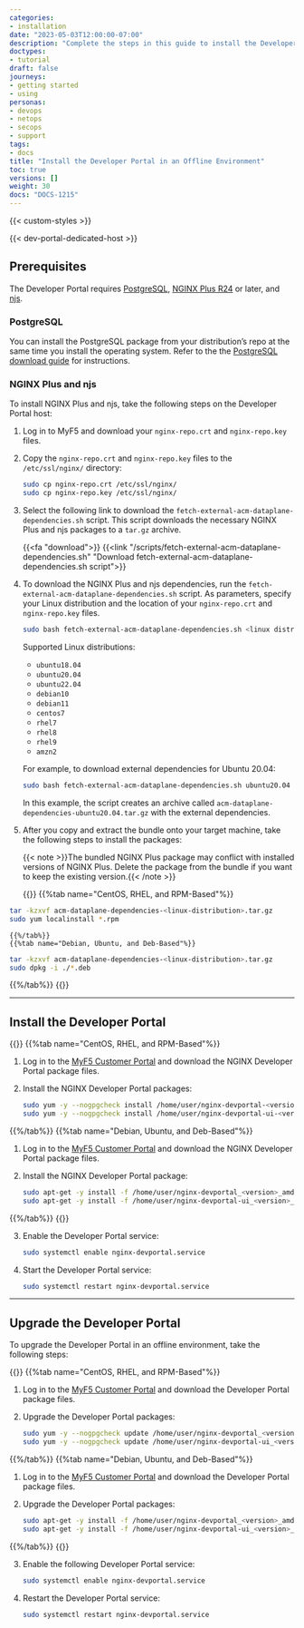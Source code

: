 ```yaml
---
categories:
- installation
date: "2023-05-03T12:00:00-07:00"
description: "Complete the steps in this guide to install the Developer Portal directly from package files in environments without Internet access."
doctypes:
- tutorial
draft: false
journeys:
- getting started
- using
personas:
- devops
- netops
- secops
- support
tags:
- docs
title: "Install the Developer Portal in an Offline Environment"
toc: true
versions: []
weight: 30
docs: "DOCS-1215"
---
```


{{< custom-styles >}}

{{< dev-portal-dedicated-host >}}


## Prerequisites

The Developer Portal requires [PostgreSQL](https://www.postgresql.org), [NGINX Plus R24](https://docs.nginx.com/nginx/) or later, and [njs](https://nginx.org/en/docs/njs/).

### PostgreSQL

You can install the PostgreSQL package from your distribution’s repo at the same time you install the operating system. Refer to the the [PostgreSQL download guide](https://www.postgresql.org/download/) for instructions.

### NGINX Plus and njs

To install NGINX Plus and njs, take the following steps on the Developer Portal host:

1. Log in to MyF5 and download your `nginx-repo.crt` and `nginx-repo.key` files.
2. Copy the `nginx-repo.crt` and `nginx-repo.key` files to the `/etc/ssl/nginx/` directory:

    ```bash 
    sudo cp nginx-repo.crt /etc/ssl/nginx/
    sudo cp nginx-repo.key /etc/ssl/nginx/
    ```

3. Select the following link to download the `fetch-external-acm-dataplane-dependencies.sh` script. This script downloads the necessary NGINX Plus and njs packages to a `tar.gz` archive.

    {{<fa "download">}} {{<link "/scripts/fetch-external-acm-dataplane-dependencies.sh" "Download fetch-external-acm-dataplane-dependencies.sh script">}}

4. To download the NGINX Plus and njs dependencies, run the `fetch-external-acm-dataplane-dependencies.sh` script. As parameters, specify your Linux distribution and the location of your `nginx-repo.crt` and `nginx-repo.key` files.

    ```bash
    sudo bash fetch-external-acm-dataplane-dependencies.sh <linux distribution> /etc/ssl/nginx/nginx-repo.crt /etc/ssl/nginx/nginx-repo.key
    ```

    Supported Linux distributions:

    - `ubuntu18.04`
    - `ubuntu20.04`
    - `ubuntu22.04`
    - `debian10`
    - `debian11`
    - `centos7`
    - `rhel7`
    - `rhel8`
    - `rhel9`
    - `amzn2`

    For example, to download external dependencies for Ubuntu 20.04:

    ```bash
    sudo bash fetch-external-acm-dataplane-dependencies.sh ubuntu20.04 /etc/ssl/nginx/nginx-repo.crt /etc/ssl/nginx/nginx-repo.key
    ```

    In this example, the script creates an archive called `acm-dataplane-dependencies-ubuntu20.04.tar.gz` with the external dependencies.

5. After you copy and extract the bundle onto your target machine, take the following steps to install the packages:

    {{< note >}}The bundled NGINX Plus package may conflict with installed versions of NGINX Plus. Delete the package from the bundle if you want to keep the existing version.{{< /note >}}

    {{<tabs name="install-acm-dataplane-dependencies">}}
    {{%tab name="CentOS, RHEL, and RPM-Based"%}}

```bash
tar -kzxvf acm-dataplane-dependencies-<linux-distribution>.tar.gz
sudo yum localinstall *.rpm
```

    {{%/tab%}}
    {{%tab name="Debian, Ubuntu, and Deb-Based"%}}

```bash
tar -kzxvf acm-dataplane-dependencies-<linux-distribution>.tar.gz
sudo dpkg -i ./*.deb
```

{{%/tab%}}
{{</tabs>}}

---

## Install the Developer Portal

{{<tabs name="install_devportal_offline">}}
{{%tab name="CentOS, RHEL, and RPM-Based"%}}

1. Log in to the [MyF5 Customer Portal](https://account.f5.com/myf5) and download the NGINX Developer Portal package files.

2. Install the NGINX Developer Portal packages:

   ```bash
   sudo yum -y --nogpgcheck install /home/user/nginx-devportal-<version>.x86_64.rpm 
   sudo yum -y --nogpgcheck install /home/user/nginx-devportal-ui-<version>.x86_64.rpm
   ```

{{%/tab%}}
{{%tab name="Debian, Ubuntu, and Deb-Based"%}}

1. Log in to the [MyF5 Customer Portal](https://account.f5.com/myf5) and download the NGINX Developer Portal package files.

2. Install the NGINX Developer Portal package:

   ```bash
   sudo apt-get -y install -f /home/user/nginx-devportal_<version>_amd64.deb 
   sudo apt-get -y install -f /home/user/nginx-devportal-ui_<version>_amd64.deb
   ```

{{%/tab%}}
{{</tabs>}}

3. Enable the Developer Portal service:

   ```bash
   sudo systemctl enable nginx-devportal.service
   ```

4. Start the Developer Portal service:
  
   ```bash
   sudo systemctl restart nginx-devportal.service
   ```

---

## Upgrade the Developer Portal

To upgrade the Developer Portal in an offline environment, take the following steps:

{{<tabs name="upgrade_dev_portal_offline">}}
{{%tab name="CentOS, RHEL, and RPM-Based"%}}

1. Log in to the [MyF5 Customer Portal](https://account.f5.com/myf5) and download the Developer Portal package files.

2. Upgrade the Developer Portal packages:

   ```bash
   sudo yum -y --nogpgcheck update /home/user/nginx-devportal_<version>.x86_64.rpm
   sudo yum -y --nogpgcheck update /home/user/nginx-devportal-ui_<version>.x86_64.rpm
   ```

{{%/tab%}}
{{%tab name="Debian, Ubuntu, and Deb-Based"%}}

1. Log in to the [MyF5 Customer Portal](https://account.f5.com/myf5) and download the Developer Portal package files.

2. Upgrade the Developer Portal packages:

   ```bash
   sudo apt-get -y install -f /home/user/nginx-devportal_<version>_amd64.deb
   sudo apt-get -y install -f /home/user/nginx-devportal-ui_<version>_amd64.deb
   ```
   
{{%/tab%}}
{{</tabs>}}

3. Enable the following Developer Portal service:

   ```bash
   sudo systemctl enable nginx-devportal.service
   ```

4. Restart the Developer Portal service:
  
   ```bash
   sudo systemctl restart nginx-devportal.service
   ```
